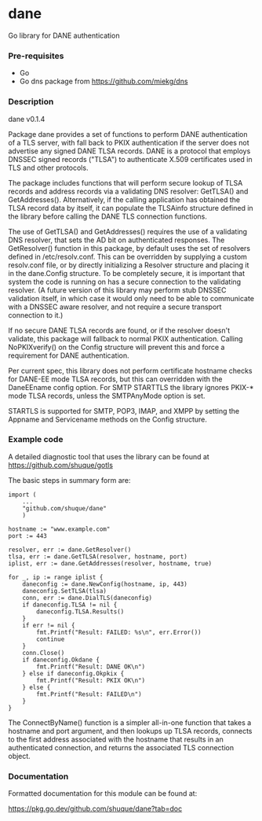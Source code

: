 # dane
Go library for DANE authentication

### Pre-requisites

* Go
* Go dns package from https://github.com/miekg/dns

### Description

dane v0.1.4

Package dane provides a set of functions to perform DANE authentication
of a TLS server, with fall back to PKIX authentication if the server
does not advertise any signed DANE TLSA records. DANE is a protocol
that employs DNSSEC signed records ("TLSA") to authenticate X.509
certificates used in TLS and other protocols.

The package includes functions that will perform secure lookup of TLSA
records and address records via a validating DNS resolver: GetTLSA() and
GetAddresses(). Alternatively, if the calling application has obtained
the TLSA record data by itself, it can populate the TLSAinfo structure
defined in the library before calling the DANE TLS connection functions.

The use of GetTLSA() and GetAddresses() requires the use of a validating
DNS resolver, that sets the AD bit on authenticated responses. The
GetResolver() function in this package, by default uses the set of resolvers
defined in /etc/resolv.conf. This can be overridden by supplying a custom
resolv.conf file, or by directly initializing a Resolver structure
and placing it in the dane.Config structure. To be completely secure,
it is important that system the code is running on has a secure connection
to the validating resolver. (A future version of this library may perform
stub DNSSEC validation itself, in which case it would only need to be able
to communicate with a DNSSEC aware resolver, and not require a secure
transport connection to it.)

If no secure DANE TLSA records are found, or if the resolver doesn't
validate, this package will fallback to normal PKIX authentication.
Calling NoPKIXverify() on the Config structure will prevent this and
force a requirement for DANE authentication.

Per current spec, this library does not perform certificate hostname
checks for DANE-EE mode TLSA records, but this can overridden with the
DaneEEname config option. For SMTP STARTTLS the library ignores PKIX-*
mode TLSA records, unless the SMTPAnyMode option is set.

STARTLS is supported for SMTP, POP3, IMAP, and XMPP by setting the
Appname and Servicename methods on the Config structure.

### Example code

A detailed diagnostic tool that uses the library can be found at
https://github.com/shuque/gotls

The basic steps in summary form are:

```
import (
    ...
    "github.com/shuque/dane"
    )

hostname := "www.example.com"
port := 443

resolver, err := dane.GetResolver()
tlsa, err := dane.GetTLSA(resolver, hostname, port)
iplist, err := dane.GetAddresses(resolver, hostname, true)

for _, ip := range iplist {
	daneconfig := dane.NewConfig(hostname, ip, 443)
	daneconfig.SetTLSA(tlsa)
	conn, err := dane.DialTLS(daneconfig)
	if daneconfig.TLSA != nil {
		daneconfig.TLSA.Results()
	}
	if err != nil {
		fmt.Printf("Result: FAILED: %s\n", err.Error())
		continue
	}
	conn.Close()
	if daneconfig.Okdane {
		fmt.Printf("Result: DANE OK\n")
	} else if daneconfig.Okpkix {
		fmt.Printf("Result: PKIX OK\n")
	} else {
		fmt.Printf("Result: FAILED\n")
	}
}
```

The ConnectByName() function is a simpler all-in-one function that takes a
hostname and port argument, and then lookups up TLSA records, connects to
the first address associated with the hostname that results in an
authenticated connection, and returns the associated TLS connection object.


### Documentation

Formatted documentation for this module can be found at:

https://pkg.go.dev/github.com/shuque/dane?tab=doc
